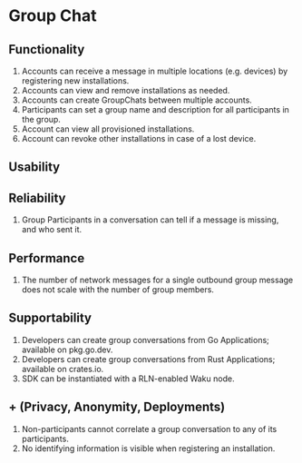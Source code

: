 # Group Chat

## Functionality

1. Accounts can receive a message in multiple locations (e.g. devices) by registering new installations.
2. Accounts can view and remove installations as needed.
3. Accounts can create GroupChats between multiple accounts.
4. Participants can set a group name and description for all participants in the group. 
5. Account can view all provisioned installations.
6. Account can revoke other installations in case of a lost device.

## Usability

## Reliability

1. Group Participants in a conversation can tell if a message is missing, and who sent it.

## Performance

1. The number of network messages for a single outbound group message does not scale with the number of group members.

## Supportability

1. Developers can create group conversations from Go Applications; available on pkg.go.dev.
2. Developers can create group conversations from Rust Applications; available on crates.io.
3. SDK can be instantiated with a RLN-enabled Waku node.

## + (Privacy, Anonymity, Deployments)

1. Non-participants cannot correlate a group conversation to any of its participants.
2. No identifying information is visible when registering an installation.